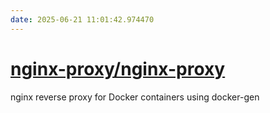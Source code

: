 ```yaml
---
date: 2025-06-21 11:01:42.974470
---
```


# [nginx-proxy/nginx-proxy](https://github.com/nginx-proxy/nginx-proxy)

nginx reverse proxy for Docker containers using docker-gen